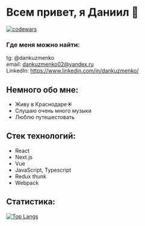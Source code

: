 # **Всем привет, я Даниил** 🍕

[![codewars](https://www.codewars.com/users/Daniil%20Kuzmenko/badges/micro)](https://www.codewars.com/users/Daniil%20Kuzmenko)

### **Где меня можно найти:**
tg: @dankuzmenko  
email: dankuzmenko02@yandex.ru  
LinkedIn: https://www.linkedin.com/in/dankuzmenko/  

## **Немного обо мне:**
* Живу в Краснодаре☀️
* Слушаю очень много музыки 
* Люблю путешестовать

## **Стек технологий:**
* React
* Next.js
* Vue
* JavaScript, Typescript
* Redux thunk
* Webpack

## **Статистика:**
[![Top Langs](https://github-readme-stats.vercel.app/api/top-langs/?username=DanyKuzmenko&layout=compact)](https://github.com/anuraghazra/github-readme-stats)
